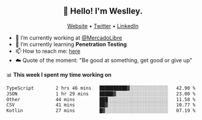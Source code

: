 <h2 align="center">👋 Hello! I'm Weslley.</h2>
<p align="center">
  <a href="http://weslleyneri.com.br">Website</a> •
  <a href="https://twitter.com/Weslley_Neri">Twitter</a> •
  <a href="https://www.linkedin.com/in/weslley-neri-3658908b">LinkedIn</a>
</p>


- 🔭 I’m currently working at [@MercadoLibre](https://github.com/mercadolibre)
- 🌱 I’m currently learning **Penetration Testing**
- 📫 How to reach me: [here](mailto:weslley39@gmail.com)
- ☁️ Quote of the moment: "Be good at something, get good or give up"

📊 **This week I spent my time working on**
<!--START_SECTION:waka-->

```txt
TypeScript        2 hrs 46 mins   ██████████▓░░░░░░░░░░░░░░   42.90 %
JSON              1 hr 29 mins    █████▓░░░░░░░░░░░░░░░░░░░   23.00 %
Other             44 mins         ███░░░░░░░░░░░░░░░░░░░░░░   11.58 %
CSV               41 mins         ██▓░░░░░░░░░░░░░░░░░░░░░░   10.77 %
Kotlin            27 mins         █▓░░░░░░░░░░░░░░░░░░░░░░░   07.19 %
```

<!--END_SECTION:waka-->

<!-- Inspired by https://github.com/gruselhaus/gruselhaus -->